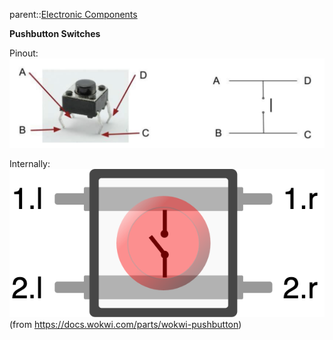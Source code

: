 parent::[Electronic Components](Electronic%20Components.md)

**Pushbutton Switches**

Pinout:
![Pasted image 20221005194955](attachments/Pasted%20image%2020221005194955.png)

Internally:
![Pasted image 20221005195857](attachments/Pasted%20image%2020221005195857.png)
(from https://docs.wokwi.com/parts/wokwi-pushbutton)